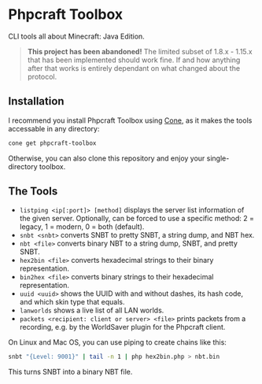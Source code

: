 # Phpcraft Toolbox

CLI tools all about Minecraft: Java Edition.

> **This project has been abandoned!** The limited subset of 1.8.x - 1.15.x that has been implemented should work fine. If and how anything after that works is entirely dependant on what changed about the protocol.

## Installation

I recommend you install Phpcraft Toolbox using [Cone](https://getcone.org), as it makes the tools accessable in any directory:

```Bash
cone get phpcraft-toolbox
```

Otherwise, you can also clone this repository and enjoy your single-directory toolbox.

## The Tools

- `listping <ip[:port]> [method]` displays the server list information of the given server. Optionally, can be forced to use a specific method: 2 = legacy, 1 = modern, 0 = both (default).
- `snbt <snbt>` converts SNBT to pretty SNBT, a string dump, and NBT hex.
- `nbt <file>` converts binary NBT to a string dump, SNBT, and pretty SNBT.
- `hex2bin <file>` converts hexadecimal strings to their binary representation.
- `bin2hex <file>` converts binary strings to their hexadecimal representation.
- `uuid <uuid>` shows the UUID with and without dashes, its hash code, and which skin type that equals.
- `lanworlds` shows a live list of all LAN worlds.
- `packets <recipient: client or server> <file>` prints packets from a recording, e.g. by the WorldSaver plugin for the Phpcraft client.

On Linux and Mac OS, you can use piping to create chains like this:

```Bash
snbt "{Level: 9001}" | tail -n 1 | php hex2bin.php > nbt.bin
```

This turns SNBT into a binary NBT file.
